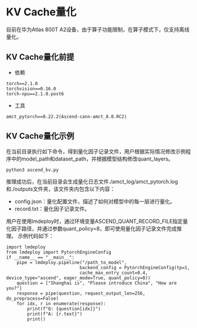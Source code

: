 # KV Cache量化
目前在华为Atlas 800T A2设备，由于算子功能限制，在算子模式下，仅支持离线量化。
## KV Cache量化前提
- 依赖
```
torch==2.1.0
torchvision==0.16.0
torch-npu==2.1.0.post6
```
- 工具
```
amct_pytorch==0.22.2(Ascend-cann-amct_8.0.RC2)
```
## KV Cache量化示例
在当前目录执行如下命令，得到量化因子记录文件，用户根据实际情况修改示例程序中的model_path和dataset_path，并根据模型结构修改quant_layers。
```
python3 ascend_kv.py
```
推理成功后，在当前目录会生成量化日志文件./amct_log/amct_pytorch.log和./outputs文件夹，该文件夹内包含以下内容：

- config.json：量化配置文件，描述了如何对模型中的每一层进行量化。
- record.txt：量化因子记录文件。

用户在使用lmdeploy时，通过环境变量ASCEND_QUANT_RECORD_FILE指定量化因子路径，并通过参数quant_policy=8，即可使用量化因子记录文件完成推理。
示例代码如下：
```
import lmdeploy
from lmdeploy import PytorchEngineConfig
if __name__ == "__main__":
    pipe = lmdeploy.pipeline("/path_to_model",
                            backend_config = PytorchEngineConfig(tp=1,
                            cache_max_entry_count=0.4, device_type="ascend", eager_mode=True, quant_policy=8))
    question = ["Shanghai is", "Please introduce China", "How are you?"]
    response = pipe(question, request_output_len=256, do_preprocess=False)
    for idx, r in enumerate(response):
        print(f"Q: {question[idx]}")
        print(f"A: {r.text}")
        print()
```
